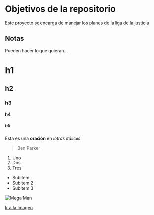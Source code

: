 # Objetivos de la repositorio

Este proyecto se encarga de manejar los planes de la liga de la justicia


## Notas
Pueden hacer lo que quieran...

# h1
## h2
### h3
#### h4
##### h5

Esta es una **oración** en _letras_ *itálicas*

> Ben Parker

1. Uno
2. Dos
3. Tres

* Subitem
* Subitem 2
* Subitem 3

![Mega Man](https://www.enter.co/wp-content/uploads/2018/10/053050-768x432.jpg)

[Ir a la Imagen](https://www.enter.co/wp-content/uploads/2018/10/053050-768x432.jpg)
